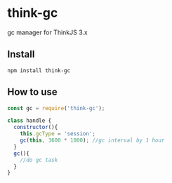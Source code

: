 # think-gc

gc manager for ThinkJS 3.x

## Install

```
npm install think-gc
```

## How to use
```js
const gc = require('think-gc');

class handle {
  constructor(){
    this.gcType = 'session';
    gc(this, 3600 * 1000); //gc interval by 1 hour
  }
  gc(){
    //do gc task
  }
}
```